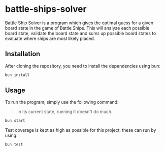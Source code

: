 # battle-ships-solver

Battle Ship Solver is a program which gives the optimal guess for a given board state in the game of Battle Ships. This will analyze each possible board state, validate the board state and sums up possible board states to evaluate where ships are most likely placed.

## Installation

After cloning the repository, you need to install the dependencies using bun:

```bash
bun install
```

## Usage

To run the program, simply use the following command:
> In its current state, running it doesn't do much.

```bash
bun start
```

Test coverage is kept as high as possible for this project, these can run by using:

```bash
bun test
```
